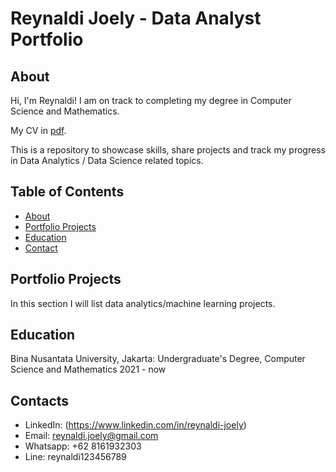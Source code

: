 # Reynaldi Joely - Data Analyst Portfolio
## About
Hi, I'm Reynaldi! I am on track to completing my degree in Computer Science and Mathematics. 

My CV in [pdf](https://github.com/ReynaldiJ/portfolio/blob/main/REYNALDI%20JOELY%20-%20CV.pdf).

This is a repository to showcase skills, share projects and track my progress in Data Analytics / Data Science related topics.

## Table of Contents
- [About](https://github.com/ReynaldiJ/portfolio/blob/main/README.md#about)
- [Portfolio Projects](https://github.com/ReynaldiJ/portfolio/blob/main/README.md#about#portfolio-projects)
- [Education](https://github.com/ReynaldiJ/portfolio/blob/main/README.md#about#education)  
- [Contact](https://github.com/ReynaldiJ/portfolio/blob/main/README.md#contacts)
  
## Portfolio Projects
In this section I will list data analytics/machine learning projects.

## Education
Bina Nusantata University, Jakarta: 
Undergraduate's Degree, Computer Science and Mathematics 
2021 - now

## Contacts
- LinkedIn: (https://www.linkedin.com/in/reynaldi-joely)
- Email: reynaldi.joely@gmail.com
- Whatsapp: +62 8161932303
- Line: reynaldi123456789
